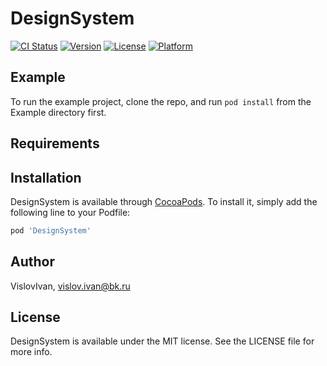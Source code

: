 # DesignSystem

[![CI Status](https://img.shields.io/travis/VislovIvan/DesignSystem.svg?style=flat)](https://travis-ci.org/VislovIvan/DesignSystem)
[![Version](https://img.shields.io/cocoapods/v/DesignSystem.svg?style=flat)](https://cocoapods.org/pods/DesignSystem)
[![License](https://img.shields.io/cocoapods/l/DesignSystem.svg?style=flat)](https://cocoapods.org/pods/DesignSystem)
[![Platform](https://img.shields.io/cocoapods/p/DesignSystem.svg?style=flat)](https://cocoapods.org/pods/DesignSystem)

## Example

To run the example project, clone the repo, and run `pod install` from the Example directory first.

## Requirements

## Installation

DesignSystem is available through [CocoaPods](https://cocoapods.org). To install
it, simply add the following line to your Podfile:

```ruby
pod 'DesignSystem'
```

## Author

VislovIvan, vislov.ivan@bk.ru

## License

DesignSystem is available under the MIT license. See the LICENSE file for more info.
